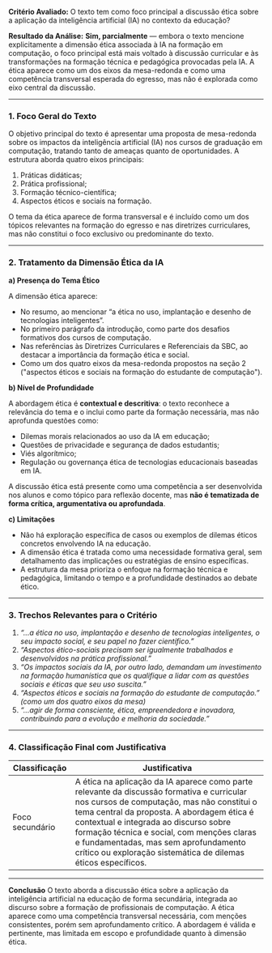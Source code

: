 **Critério Avaliado:**
O texto tem como foco principal a discussão ética sobre a aplicação da inteligência artificial (IA) no contexto da educação?

**Resultado da Análise:**
**Sim, parcialmente** — embora o texto mencione explicitamente a dimensão ética associada à IA na formação em computação, o foco principal está mais voltado à discussão curricular e às transformações na formação técnica e pedagógica provocadas pela IA. A ética aparece como um dos eixos da mesa-redonda e como uma competência transversal esperada do egresso, mas não é explorada como eixo central da discussão.

---

### 1. Foco Geral do Texto

O objetivo principal do texto é apresentar uma proposta de mesa-redonda sobre os impactos da inteligência artificial (IA) nos cursos de graduação em computação, tratando tanto de ameaças quanto de oportunidades. A estrutura aborda quatro eixos principais:

1. Práticas didáticas;
2. Prática profissional;
3. Formação técnico-científica;
4. Aspectos éticos e sociais na formação.

O tema da ética aparece de forma transversal e é incluído como um dos tópicos relevantes na formação do egresso e nas diretrizes curriculares, mas não constitui o foco exclusivo ou predominante do texto.

---

### 2. Tratamento da Dimensão Ética da IA

**a) Presença do Tema Ético**

A dimensão ética aparece:

* No resumo, ao mencionar “a ética no uso, implantação e desenho de tecnologias inteligentes”.
* No primeiro parágrafo da introdução, como parte dos desafios formativos dos cursos de computação.
* Nas referências às Diretrizes Curriculares e Referenciais da SBC, ao destacar a importância da formação ética e social.
* Como um dos quatro eixos da mesa-redonda propostos na seção 2 ("aspectos éticos e sociais na formação do estudante de computação").

**b) Nível de Profundidade**

A abordagem ética é **contextual e descritiva**: o texto reconhece a relevância do tema e o inclui como parte da formação necessária, mas não aprofunda questões como:

* Dilemas morais relacionados ao uso da IA em educação;
* Questões de privacidade e segurança de dados estudantis;
* Viés algorítmico;
* Regulação ou governança ética de tecnologias educacionais baseadas em IA.

A discussão ética está presente como uma competência a ser desenvolvida nos alunos e como tópico para reflexão docente, mas **não é tematizada de forma crítica, argumentativa ou aprofundada**.

**c) Limitações**

* Não há exploração específica de casos ou exemplos de dilemas éticos concretos envolvendo IA na educação.
* A dimensão ética é tratada como uma necessidade formativa geral, sem detalhamento das implicações ou estratégias de ensino específicas.
* A estrutura da mesa prioriza o enfoque na formação técnica e pedagógica, limitando o tempo e a profundidade destinados ao debate ético.

---

### 3. Trechos Relevantes para o Critério

1. *“...a ética no uso, implantação e desenho de tecnologias inteligentes, o seu impacto social, e seu papel no fazer científico.”*
2. *“Aspectos ético-sociais precisam ser igualmente trabalhados e desenvolvidos na prática profissional.”*
3. *“Os impactos sociais da IA, por outro lado, demandam um investimento na formação humanística que os qualifique a lidar com as questões sociais e éticas que seu uso suscita.”*
4. *“Aspectos éticos e sociais na formação do estudante de computação.” (como um dos quatro eixos da mesa)*
5. *“...agir de forma consciente, ética, empreendedora e inovadora, contribuindo para a evolução e melhoria da sociedade.”*

---

### 4. Classificação Final com Justificativa

| Classificação   | Justificativa                                                                                                                                                                                                                                                                                                                                                                           |
| --------------- | --------------------------------------------------------------------------------------------------------------------------------------------------------------------------------------------------------------------------------------------------------------------------------------------------------------------------------------------------------------------------------------- |
| Foco secundário | A ética na aplicação da IA aparece como parte relevante da discussão formativa e curricular nos cursos de computação, mas não constitui o tema central da proposta. A abordagem ética é contextual e integrada ao discurso sobre formação técnica e social, com menções claras e fundamentadas, mas sem aprofundamento crítico ou exploração sistemática de dilemas éticos específicos. |

---

**Conclusão**
O texto aborda a discussão ética sobre a aplicação da inteligência artificial na educação de forma secundária, integrada ao discurso sobre a formação de profissionais de computação. A ética aparece como uma competência transversal necessária, com menções consistentes, porém sem aprofundamento crítico. A abordagem é válida e pertinente, mas limitada em escopo e profundidade quanto à dimensão ética.

